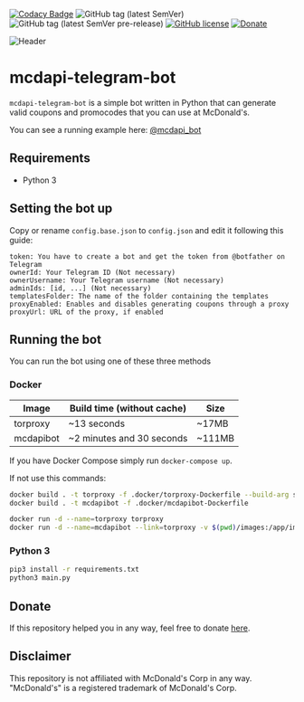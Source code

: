 [![Codacy Badge](https://api.codacy.com/project/badge/Grade/72f3eec1c1a3426d82c979397577e8ac)](https://app.codacy.com/app/giacomoferretti/mcdapi-telegram-bot?utm_source=github.com&utm_medium=referral&utm_content=giacomoferretti/mcdapi-telegram-bot&utm_campaign=Badge_Grade_Dashboard)
![GitHub tag (latest SemVer)](https://img.shields.io/github/tag/giacomoferretti/mcdapi-telegram-bot.svg?color=blue&label=Stable)
![GitHub tag (latest SemVer pre-release)](https://img.shields.io/github/tag-pre/giacomoferretti/mcdapi-telegram-bot.svg?label=Testing)
[![GitHub license](https://img.shields.io/github/license/giacomoferretti/mcdapi-telegram-bot.svg?color=informational)](https://github.com/giacomoferretti/mcdapi-telegram-bot/blob/master/LICENSE)
[![Donate](https://img.shields.io/badge/Donate-Paypal-blue.svg)](https://www.paypal.com/cgi-bin/webscr?cmd=_s-xclick&hosted_button_id=VN66MND8DYCGE&source=url)

![Header](.github/header.png)

# mcdapi-telegram-bot
`mcdapi-telegram-bot` is a simple bot written in Python that can generate valid coupons and promocodes that you can use at McDonald's.

You can see a running example here: [@mcdapi_bot](https://telegram.me/mcdapi_bot)

## Requirements
* Python 3

## Setting the bot up
Copy or rename `config.base.json` to `config.json` and edit it following this guide:

```text
token: You have to create a bot and get the token from @botfather on Telegram
ownerId: Your Telegram ID (Not necessary)
ownerUsername: Your Telegram username (Not necessary)
adminIds: [id, ...] (Not necessary)
templatesFolder: The name of the folder containing the templates
proxyEnabled: Enables and disables generating coupons through a proxy
proxyUrl: URL of the proxy, if enabled
```

## Running the bot
You can run the bot using one of these three methods

### Docker
| Image     | Build time (without cache) | Size   |
|-----------|----------------------------|--------|
| torproxy  | ~13 seconds                | ~17MB  |
| mcdapibot | ~2 minutes and 30 seconds  | ~111MB |

If you have Docker Compose simply run `docker-compose up`.

If not use this commands:
```bash
docker build . -t torproxy -f .docker/torproxy-Dockerfile --build-arg socks_port=9050 --build-arg control_password="password" --build-arg control_port=9051
docker build . -t mcdapibot -f .docker/mcdapibot-Dockerfile

docker run -d --name=torproxy torproxy
docker run -d --name=mcdapibot --link=torproxy -v $(pwd)/images:/app/images -v $(pwd)/logs:/app/logs -v $(pwd)/templates:/app/templates -v $(pwd)/config.json:/app/config.json -v $(pwd)/users.json:/app/users.json -v $(pwd)/offers.json:/app/offers.json mcdapibot
```

### Python 3
```bash
pip3 install -r requirements.txt
python3 main.py
```

## Donate
If this repository helped you in any way, feel free to donate [here](https://www.paypal.com/cgi-bin/webscr?cmd=_s-xclick&hosted_button_id=VN66MND8DYCGE&source=url).

## Disclaimer
This repository is not affiliated with McDonald's Corp in any way. "McDonald's" is a registered trademark of McDonald's Corp.
